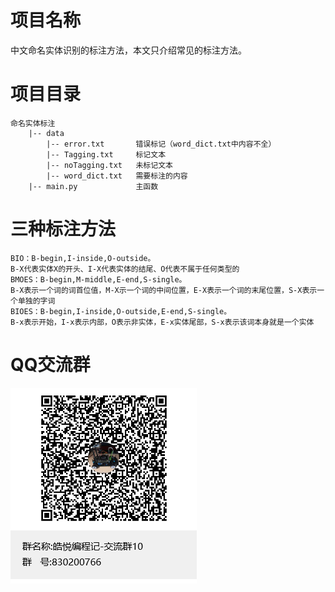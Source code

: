 # 项目名称
中文命名实体识别的标注方法，本文只介绍常见的标注方法。

# 项目目录
```
命名实体标注   
    |-- data
        |-- error.txt       错误标记（word_dict.txt中内容不全）
        |-- Tagging.txt     标记文本
        |-- noTagging.txt   未标记文本
        |-- word_dict.txt   需要标注的内容 
    |-- main.py             主函数
```

# 三种标注方法
```
BIO：B-begin,I-inside,O-outside。
B-X代表实体X的开头、I-X代表实体的结尾、O代表不属于任何类型的
BMOES：B-begin,M-middle,E-end,S-single。
B-X表示一个词的词首位值，M-X示一个词的中间位置，E-X表示一个词的末尾位置，S-X表示一个单独的字词
BIOES：B-begin,I-inside,O-outside,E-end,S-single。
B-x表示开始，I-x表示内部，O表示非实体，E-x实体尾部，S-x表示该词本身就是一个实体
```

# QQ交流群
![QQ群](img/QQ群.jpg)   
